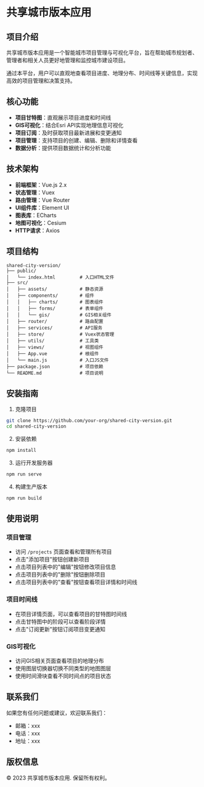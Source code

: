 # 共享城市版本应用

## 项目介绍

共享城市版本应用是一个智能城市项目管理与可视化平台，旨在帮助城市规划者、管理者和相关人员更好地管理和监控城市建设项目。

通过本平台，用户可以直观地查看项目进度、地理分布、时间线等关键信息，实现高效的项目管理和决策支持。

## 核心功能

- **项目甘特图**：直观展示项目进度和时间线
- **GIS可视化**：结合Esri API实现地理信息可视化
- **项目订阅**：及时获取项目最新进展和变更通知
- **项目管理**：支持项目的创建、编辑、删除和详情查看
- **数据分析**：提供项目数据统计和分析功能

## 技术架构

- **前端框架**：Vue.js 2.x
- **状态管理**：Vuex
- **路由管理**：Vue Router
- **UI组件库**：Element UI
- **图表库**：ECharts
- **地图可视化**：Cesium
- **HTTP请求**：Axios

## 项目结构

```
shared-city-version/
├── public/
│   └── index.html         # 入口HTML文件
├── src/
│   ├── assets/            # 静态资源
│   ├── components/        # 组件
│   │   ├── charts/        # 图表组件
│   │   ├── forms/         # 表单组件
│   │   └── gis/           # GIS相关组件
│   ├── router/            # 路由配置
│   ├── services/          # API服务
│   ├── store/             # Vuex状态管理
│   ├── utils/             # 工具类
│   ├── views/             # 视图组件
│   ├── App.vue            # 根组件
│   └── main.js            # 入口JS文件
├── package.json           # 项目依赖
└── README.md              # 项目说明
```

## 安装指南

1. 克隆项目

```bash
git clone https://github.com/your-org/shared-city-version.git
cd shared-city-version
```

2. 安装依赖

```bash
npm install
```

3. 运行开发服务器

```bash
npm run serve
```

4. 构建生产版本

```bash
npm run build
```

## 使用说明

### 项目管理

- 访问 `/projects` 页面查看和管理所有项目
- 点击"添加项目"按钮创建新项目
- 点击项目列表中的"编辑"按钮修改项目信息
- 点击项目列表中的"删除"按钮删除项目
- 点击项目列表中的"查看"按钮查看项目详情和时间线

### 项目时间线

- 在项目详情页面，可以查看项目的甘特图时间线
- 点击甘特图中的阶段可以查看阶段详情
- 点击"订阅更新"按钮订阅项目变更通知

### GIS可视化

- 访问GIS相关页面查看项目的地理分布
- 使用图层切换器切换不同类型的地图图层
- 使用时间滑块查看不同时间点的项目状态

## 联系我们

如果您有任何问题或建议，欢迎联系我们：

- 邮箱：xxx
- 电话：xxx
- 地址：xxx

## 版权信息

© 2023 共享城市版本应用. 保留所有权利。
